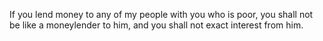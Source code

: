 If you lend money to any of my people with you who is poor, you shall not be like a moneylender to him, and you shall not exact interest from him.
